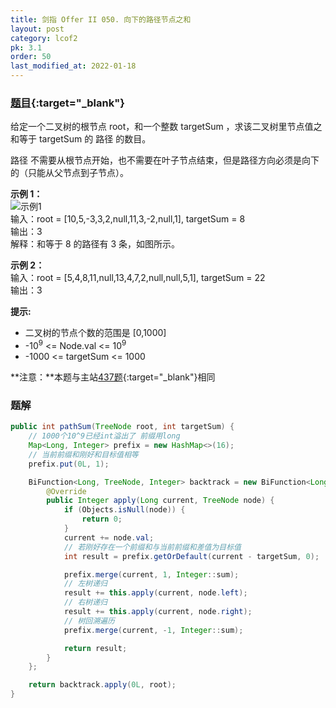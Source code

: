 ```yaml
---
title: 剑指 Offer II 050. 向下的路径节点之和
layout: post
category: lcof2
pk: 3.1
order: 50
last_modified_at: 2022-01-18
---
```


### [题目](https://leetcode-cn.com/problems/6eUYwP/){:target="_blank"}

给定一个二叉树的根节点 root，和一个整数 targetSum ，求该二叉树里节点值之和等于 targetSum 的 路径 的数目。

路径 不需要从根节点开始，也不需要在叶子节点结束，但是路径方向必须是向下的（只能从父节点到子节点）。

**示例 1：**  
![示例1](https://cdn.jsdelivr.net/gh/PasseRR/JavaLeetCode/docs/images/3/050/e1.jpg)  
输入：root = [10,5,-3,3,2,null,11,3,-2,null,1], targetSum = 8  
输出：3  
解释：和等于 8 的路径有 3 条，如图所示。

**示例 2：**  
输入：root = [5,4,8,11,null,13,4,7,2,null,null,5,1], targetSum = 22  
输出：3

**提示:**
- 二叉树的节点个数的范围是 [0,1000]
- -10<sup>9</sup> <= Node.val <= 10<sup>9</sup>
- -1000 <= targetSum <= 1000

**注意：**本题与主站[437题](https://leetcode-cn.com/problems/path-sum-iii/){:target="_blank"}相同

### 题解

```java
public int pathSum(TreeNode root, int targetSum) {
    // 1000个10^9已经int溢出了 前缀用long
    Map<Long, Integer> prefix = new HashMap<>(16);
    // 当前前缀和刚好和目标值相等
    prefix.put(0L, 1);

    BiFunction<Long, TreeNode, Integer> backtrack = new BiFunction<Long, TreeNode, Integer>() {
        @Override
        public Integer apply(Long current, TreeNode node) {
            if (Objects.isNull(node)) {
                return 0;
            }
            current += node.val;
            // 若刚好存在一个前缀和与当前前缀和差值为目标值
            int result = prefix.getOrDefault(current - targetSum, 0);

            prefix.merge(current, 1, Integer::sum);
            // 左树递归
            result += this.apply(current, node.left);
            // 右树递归
            result += this.apply(current, node.right);
            // 树回溯遍历
            prefix.merge(current, -1, Integer::sum);

            return result;
        }
    };

    return backtrack.apply(0L, root);
}
```